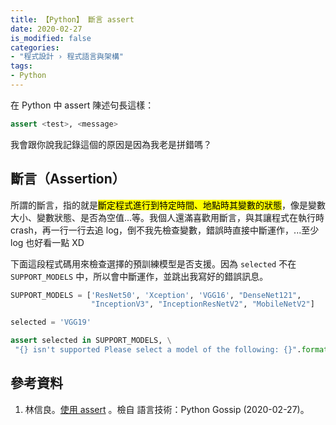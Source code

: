 ```yaml
---
title: 【Python】 斷言 assert
date: 2020-02-27
is_modified: false
categories:
- "程式設計 › 程式語言與架構"
tags:
- Python
--- 
```


在 Python 中 assert 陳述句長這樣：
```python
assert <test>, <message>
```
  
我會跟你說我記錄這個的原因是因為我老是拼錯嗎？

<!--more-->
## 斷言（Assertion）

所謂的斷言，指的就是<mark>斷定程式進行到特定時間、地點時其變數的狀態</mark>，像是變數大小、變數狀態、是否為空值...等。我個人還滿喜歡用斷言，與其讓程式在執行時 crash，再一行一行去追 log，倒不我先檢查變數，錯誤時直接中斷運作，...至少 log 也好看一點 XD

<p class="paragraph-spacing"></p>

下面這段程式碼用來檢查選擇的預訓練模型是否支援。因為 `selected` 不在 `SUPPORT_MODELS` 中，所以會中斷運作，並跳出我寫好的錯誤訊息。

```python
SUPPORT_MODELS = ['ResNet50', 'Xception', 'VGG16', "DenseNet121",
                  "InceptionV3", "InceptionResNetV2", "MobileNetV2"]

selected = 'VGG19'

assert selected in SUPPORT_MODELS, \
 "{} isn't supported Please select a model of the following: {}".format(self.apps, ",".join(SUPPORT_MODELS))

```



## 參考資料 
1. 林信良。[使用 assert](https://openhome.cc/Gossip/Python/Assert.html) 。檢自 語言技術：Python Gossip (2020-02-27)。